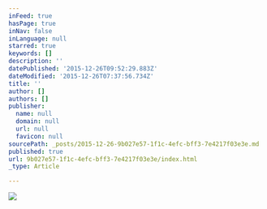 ```yaml
---
inFeed: true
hasPage: true
inNav: false
inLanguage: null
starred: true
keywords: []
description: ''
datePublished: '2015-12-26T09:52:29.883Z'
dateModified: '2015-12-26T07:37:56.734Z'
title: ''
author: []
authors: []
publisher:
  name: null
  domain: null
  url: null
  favicon: null
sourcePath: _posts/2015-12-26-9b027e57-1f1c-4efc-bff3-7e4217f03e3e.md
published: true
url: 9b027e57-1f1c-4efc-bff3-7e4217f03e3e/index.html
_type: Article

---
```

![](https://the-grid-user-content.s3-us-west-2.amazonaws.com/59652a1f-6429-443f-a172-673ba3e3d7c6.JPG)